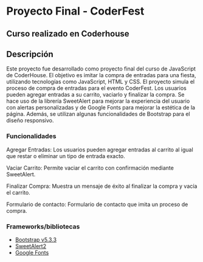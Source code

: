 # Proyecto Final - CoderFest
## Curso realizado en Coderhouse
## Descripción
Este proyecto fue desarrollado como proyecto final del curso de JavaScript de CoderHouse. El objetivo es imitar la compra de entradas para una fiesta, utilizando tecnologías como JavaScript, HTML y CSS.
El proyecto simula el proceso de compra de entradas para el evento CoderFest. Los usuarios pueden agregar entradas a su carrito, vaciarlo y finalizar la compra. Se hace uso de la librería SweetAlert para mejorar la experiencia del usuario con alertas personalizadas y de Google Fonts para mejorar la estética de la página.
Además, se utilizan algunas funcionalidades de Bootstrap para el diseño responsivo.

### Funcionalidades
Agregar Entradas: Los usuarios pueden agregar entradas al carrito al igual que restar o eliminar un tipo de entrada exacto.

Vaciar Carrito: Permite vaciar el carrito con confirmación mediante SweetAlert.

Finalizar Compra: Muestra un mensaje de éxito al finalizar la compra y vacía el carrito.

Formulario de contacto: Formulario de contacto que imita un proceso de compra.
### Frameworks/bibliotecas

- [Bootstrap v5.3.3](https://getbootstrap.com) 
- [SweetAlert2](https://sweetalert2.github.io)
- [Google Fonts](https://fonts.google.com)

